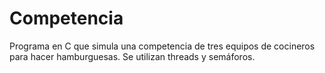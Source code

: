 # Competencia

Programa en C que simula una competencia de tres equipos de cocineros para hacer hamburguesas.
Se utilizan threads y semáforos.
